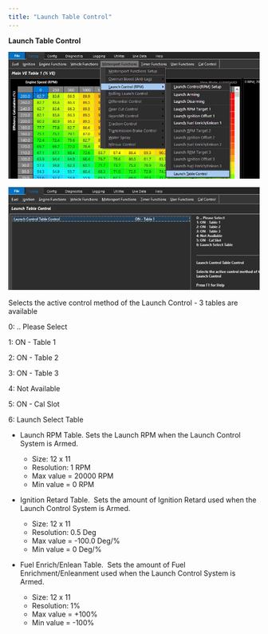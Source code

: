 ```yaml
---
title: "Launch Table Control"
---
```


**Launch Table Control** &nbsp;


![Image](</img/Launch 12.jpg>)


![Image](</img/Launch 1112.jpg>)


Selects the active control method of the Launch Control - 3 tables are available


&#48;: .. Please Select

&#49;: ON - Table 1

&#50;: ON - Table 2

&#51;: ON - Table 3

&#52;: Not Available

&#53;: ON - Cal Slot

&#54;: Launch Select Table


* Launch RPM Table. Sets the Launch RPM when the Launch Control System is Armed.

  * Size: 12 x 11
  * Resolution: 1 RPM
  * Max value = 20000 RPM
  * Min value = 0 RPM


* Ignition Retard Table.&nbsp; Sets the amount of Ignition Retard used when the Launch Control System is Armed.

  * Size: 12 x 11
  * Resolution: 0.5 Deg
  * Max value = -100.0 Deg/%
  * Min value = 0 Deg/%


* Fuel Enrich/Enlean Table.&nbsp; Sets the amount of Fuel Enrichment/Enleanment used when the Launch Control System is Armed.

  * Size: 12 x 11
  * Resolution: 1%
  * Max value = +100%
  * Min value = -100%


